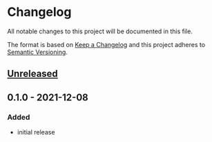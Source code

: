 # Changelog
All notable changes to this project will be documented in this file.

The format is based on [Keep a Changelog](http://keepachangelog.com/en/1.0.0/)
and this project adheres to [Semantic Versioning](http://semver.org/spec/v2.0.0.html).

## [Unreleased]

## 0.1.0 - 2021-12-08

### Added
- initial release

[Unreleased]: https://github.com/OSC/bc_osc_rstudio_server/compare/v0.1.0...HEAD
